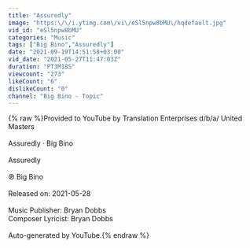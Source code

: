 ```yaml
---
title: "Assuredly"
image: "https:\/\/i.ytimg.com\/vi\/eSl5npw8bMU\/hqdefault.jpg"
vid_id: "eSl5npw8bMU"
categories: "Music"
tags: ["Big Bino","Assuredly"]
date: "2021-09-19T14:51:58+03:00"
vid_date: "2021-05-27T11:47:03Z"
duration: "PT3M18S"
viewcount: "273"
likeCount: "6"
dislikeCount: "0"
channel: "Big Bino - Topic"
---
```

{% raw %}Provided to YouTube by Translation Enterprises d/b/a/ United Masters<br /><br />Assuredly · Big Bino<br /><br />Assuredly<br /><br />℗ Big Bino<br /><br />Released on: 2021-05-28<br /><br />Music  Publisher: Bryan Dobbs<br />Composer  Lyricist: Bryan Dobbs<br /><br />Auto-generated by YouTube.{% endraw %}
